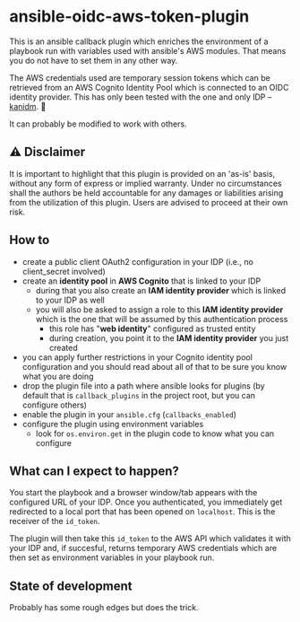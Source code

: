 # ansible-oidc-aws-token-plugin

This is an ansible callback plugin which enriches the environment of a playbook run with variables used with ansible's AWS modules. That means you do not have to set them in any other way.

The AWS credentials used are temporary session tokens which can be retrieved from an AWS Cognito Identity Pool which is connected to an OIDC identity provider. This has only been tested with the one and only IDP – [kanidm](https://github.com/kanidm/kanidm). 🦀

It can probably be modified to work with others.

## ⚠️ Disclaimer

It is important to highlight that this plugin is provided on an 'as-is' basis, without any form of express or implied warranty. Under no circumstances shall the authors be held accountable for any damages or liabilities arising from the utilization of this plugin. Users are advised to proceed at their own risk.

## How to

* create a public client OAuth2 configuration in your IDP (i.e., no client_secret involved)
* create an **identity pool** in **AWS Cognito** that is linked to your IDP
  * during that you also create an **IAM identity provider** which is linked to your IDP as well
  * you will also be asked to assign a role to this **IAM identity provider** which is the one that will be assumed by this authentication process
    * this role has "**web identity**" configured as trusted entity
    * during creation, you point it to the **IAM identity provider** you just created
* you can apply further restrictions in your Cognito identity pool configuration and you should read about all of that to be sure you know what you are doing
* drop the plugin file into a path where ansible looks for plugins (by default that is `callback_plugins` in the project root, but you can configure others)
* enable the plugin in your `ansible.cfg` (`callbacks_enabled`)
* configure the plugin using environment variables
  * look for `os.environ.get` in the plugin code to know what you can configure

## What can I expect to happen?

You start the playbook and a browser window/tab appears with the configured URL of your IDP. Once you authenticated, you immediately get redirected to a local port that has been opened on `localhost`. This is the receiver of the `id_token`.

The plugin will then take this `id_token` to the AWS API which validates it with your IDP and, if succesful, returns temporary AWS credentials which are then set as environment variables in your playbook run.

## State of development

Probably has some rough edges but does the trick.

